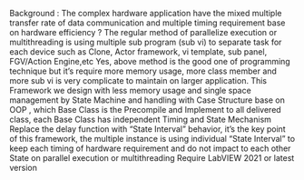 Background :
The complex hardware application have the mixed multiple transfer rate of data communication and multiple timing requirement base on hardware efficiency ?
The regular method of parallelize execution or multithreading is using multiple sub program (sub vi) to separate task for each device such as Clone, Actor framework, vi template, sub panel, FGV/Action Engine,etc
Yes, above method is the good one of programming technique but it’s require more memory usage, more class member and more sub vi is very complicate to maintain on larger application.
This Framework we design with less memory usage and single space management by State Machine and handling with Case Structure base on OOP , which Base Class is the Precompile and Implement to all delivered class, each Base Class has independent Timing and State Mechanism
Replace the delay function with “State Interval” behavior, it’s the key point of this framework, the multiple instance is using individual “State Interval” to keep each timing of hardware requirement and do not impact to each other State on parallel execution or multithreading
Require LabVIEW 2021 or latest version
